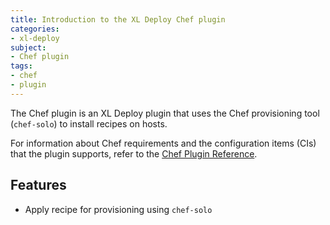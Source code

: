 ```yaml
---
title: Introduction to the XL Deploy Chef plugin
categories:
- xl-deploy
subject:
- Chef plugin
tags:
- chef
- plugin
---
```


The Chef plugin is an XL Deploy plugin that uses the Chef provisioning tool (`chef-solo`) to install recipes on hosts.

For information about Chef requirements and the configuration items (CIs) that the plugin supports, refer to the [Chef Plugin Reference](/xl-deploy/latest/xld-chef-plugin/index.html).

## Features

* Apply recipe for provisioning using `chef-solo`
